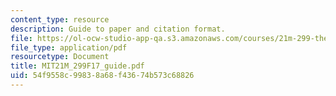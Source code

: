 ```yaml
---
content_type: resource
description: Guide to paper and citation format.
file: https://ol-ocw-studio-app-qa.s3.amazonaws.com/courses/21m-299-the-beatles-fall-2017/54f9558c99838a68f43674b573c68826_MIT21M_299F17_guide.pdf
file_type: application/pdf
resourcetype: Document
title: MIT21M_299F17_guide.pdf
uid: 54f9558c-9983-8a68-f436-74b573c68826
---
```

